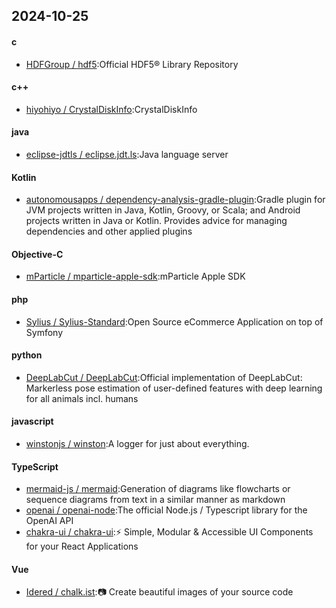 ## 2024-10-25
#### c
* [HDFGroup / hdf5](https://github.com/HDFGroup/hdf5):Official HDF5® Library Repository
#### c++
* [hiyohiyo / CrystalDiskInfo](https://github.com/hiyohiyo/CrystalDiskInfo):CrystalDiskInfo
#### java
* [eclipse-jdtls / eclipse.jdt.ls](https://github.com/eclipse-jdtls/eclipse.jdt.ls):Java language server
#### Kotlin
* [autonomousapps / dependency-analysis-gradle-plugin](https://github.com/autonomousapps/dependency-analysis-gradle-plugin):Gradle plugin for JVM projects written in Java, Kotlin, Groovy, or Scala; and Android projects written in Java or Kotlin. Provides advice for managing dependencies and other applied plugins
#### Objective-C
* [mParticle / mparticle-apple-sdk](https://github.com/mParticle/mparticle-apple-sdk):mParticle Apple SDK
#### php
* [Sylius / Sylius-Standard](https://github.com/Sylius/Sylius-Standard):Open Source eCommerce Application on top of Symfony
#### python
* [DeepLabCut / DeepLabCut](https://github.com/DeepLabCut/DeepLabCut):Official implementation of DeepLabCut: Markerless pose estimation of user-defined features with deep learning for all animals incl. humans
#### javascript
* [winstonjs / winston](https://github.com/winstonjs/winston):A logger for just about everything.
#### TypeScript
* [mermaid-js / mermaid](https://github.com/mermaid-js/mermaid):Generation of diagrams like flowcharts or sequence diagrams from text in a similar manner as markdown
* [openai / openai-node](https://github.com/openai/openai-node):The official Node.js / Typescript library for the OpenAI API
* [chakra-ui / chakra-ui](https://github.com/chakra-ui/chakra-ui):⚡️ Simple, Modular & Accessible UI Components for your React Applications
#### Vue
* [Idered / chalk.ist](https://github.com/Idered/chalk.ist):📷 Create beautiful images of your source code

